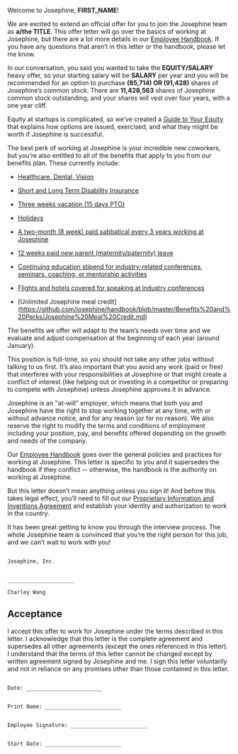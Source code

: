 Welcome to Josephine, **FIRST_NAME**!

We are excited to extend an official offer for you to join the Josephine team as **a/the TITLE**. This offer letter will go over the basics of working at Josephine, but there are a lot more details in our [Employee Handbook](https://github.com/josephine/handbook). If you have any questions that aren’t in this letter or the handbook, please let me know.

In our conversation, you said you wanted to take the **EQUITY/SALARY** heavy offer, so your starting salary will be **SALARY** per year and you will be recommended for an option to purchase **(85,714) OR (91,428)** shares of Josephine’s common stock. There are **11,428,563** shares of Josephine common stock outstanding, and your shares will vest over four years, with a one year cliff.

Equity at startups is complicated, so we’ve created a [Guide to Your Equity](https://github.com/josephine/handbook/blob/master/Hiring%20Documents/Guide%20to%20Your%20Equity.md) that explains how options are issued, exercised, and what they might be worth if Josephine is successful.

The best perk of working at Josephine is your incredible new coworkers, but you’re also entitled to all of the benefits that apply to you from our benefits plan. These currently include:

* [Healthcare, Dental, Vision](https://github.com/josephine/handbook/blob/master/Benefits%20and%20Perks/Healthcare%20and%20Disability%20Insurance.md)

* [Short and Long Term Disability Insurance](https://github.com/josephine/handbook/blob/master/Benefits%20and%20Perks/Healthcare%20and%20Disability%20Insurance.md)

* [Three weeks vacation (15 days PTO)](https://github.com/josephine/handbook/blob/master/Benefits%20and%20Perks/Vacation%20and%20Sick%20Leave.md)

* [Holidays](https://github.com/josephine/handbook/blob/master/Benefits%20and%20Perks/Holiday%20List.md)

* [A two-month (8 week) paid sabbatical every 3 years working at Josephine](https://github.com/josephine/handbook/blob/master/Benefits%20and%20Perks/Sabbatical.md)

* [12 weeks paid new parent (maternity/paternity) leave](https://github.com/josephine/handbook/blob/master/Benefits%20and%20Perks/New%20Parent%20Leave.md)

* [Continuing education stipend for industry-related conferences, seminars, coaching, or mentorship activities](https://github.com/josephine/handbook/blob/master/Benefits%20and%20Perks/Continuing%20Education.md)

* [Flights and hotels covered for speaking at industry conferences](https://github.com/josephine/handbook/blob/master/Benefits%20and%20Perks/Continuing%20Education.md)

* [Unlimited Josephine meal credit] (https://github.com/josephine/handbook/blob/master/Benefits%20and%20Perks/Josephine%20Meal%20Credit.md)

The benefits we offer will adapt to the team’s needs over time and we evaluate and adjust compensation at the beginning of each year (around January).

This position is full-time, so you should not take any other jobs without talking to us first. It’s also important that you avoid any work (paid or free) that interferes with your responsibilities at Josephine or that might create a conflict of interest (like helping out or investing in a competitor or preparing to compete with Josephine) unless Josephine approves it in advance.

Josephine is an "at-will" employer, which means that both you and Josephine have the right to stop working together at any time, with or without advance notice, and for any reason (or for no reason). We also reserve the right to modify the terms and conditions of employment including your position, pay, and benefits offered depending on the growth and needs of the company.

Our [Employee Handbook](https://github.com/josephine/handbook) goes over the general policies and practices for working at Josephine. This letter is specific to you and it supersedes the handbook if they conflict -- otherwise, the handbook is the authority on working at Josephine.

But this letter doesn’t mean anything unless you sign it! And before this takes legal effect, you’ll need to fill out our [Proprietary Information and Inventions Agreement](https://github.com/josephine/handbook/blob/master/Hiring%20Documents/Employee%20Proprietary%20Information%20and%20Inventions%20Assignment%20Agreement%20(NDA).doc.md) and establish your identity and authorization to work in the country.

It has been great getting to know you through the interview process. The whole Josephine team is convinced that you’re the right person for this job, and we can’t wait to work with you!
```

Josephine, Inc.


_____________________

Charley Wang
```

## Acceptance

I accept this offer to work for Josephine under the terms described in this letter. I acknowledge that this letter is the complete agreement and supersedes all other agreements (except the ones referenced in this letter). I understand that the terms of this letter cannot be changed except by written agreement signed by Josephine and me. I sign this letter voluntarily and not in reliance on any promises other than those contained in this letter.

```

Date: ________________________


Print Name: ________________________


Employee Signature: ________________________


Start Date: ________________________

```
